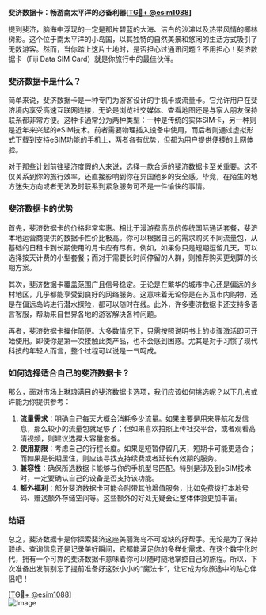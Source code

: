 **斐济数据卡：畅游南太平洋的必备利器[[TG💪+ @esim1088](https://t.me/s/esim1088)]**

提到斐济，脑海中浮现的一定是那片碧蓝的大海、洁白的沙滩以及热带风情的椰林树影。这个位于南太平洋的小岛国，以其独特的自然美景和悠闲的生活方式吸引了无数游客。然而，当你踏上这片土地时，是否担心过通讯问题？不用担心！斐济数据卡（Fiji Data SIM Card）就是你旅行中的最佳伙伴。

### 斐济数据卡是什么？

简单来说，斐济数据卡是一种专门为游客设计的手机卡或流量卡。它允许用户在斐济境内享受高速互联网连接，无论是浏览社交媒体、查看地图还是与家人朋友保持联系都非常方便。这种卡通常分为两种类型：一种是传统的实体SIM卡，另一种则是近年来兴起的eSIM技术。前者需要物理插入设备中使用，而后者则通过虚拟形式下载到支持eSIM功能的手机上，两者各有优势，但都为用户提供便捷的上网体验。

对于那些计划前往斐济度假的人来说，选择一款合适的斐济数据卡至关重要。这不仅关系到你的旅行效率，还直接影响到你在异国他乡的安全感。毕竟，在陌生的地方迷失方向或者无法及时联系到紧急服务可不是一件愉快的事情。

### 斐济数据卡的优势

首先，斐济数据卡的价格非常实惠。相比于漫游费高昂的传统国际通话套餐，斐济本地运营商提供的数据卡性价比极高。你可以根据自己的需求购买不同流量包，从基础的日租卡到长期使用的月卡应有尽有。例如，如果你只是短期逗留几天，可以选择按天计费的小型套餐；而对于需要长时间停留的人群，则推荐购买更划算的长期方案。

其次，斐济数据卡覆盖范围广且信号稳定。无论是在繁华的城市中心还是偏远的乡村地区，几乎都能享受到良好的网络服务。这意味着无论你是在苏瓦市内购物，还是在偏远岛屿进行潜水探险，都可以随时在线。此外，许多斐济数据卡还支持多语言客服，帮助来自世界各地的游客解决各种问题。

再者，斐济数据卡操作简便。大多数情况下，只需按照说明书上的步骤激活即可开始使用。即使你是第一次接触此类产品，也不会感到困惑。尤其是对于习惯了现代科技的年轻人而言，整个过程可以说是一气呵成。

### 如何选择适合自己的斐济数据卡？

那么，面对市场上琳琅满目的斐济数据卡选项，我们应该如何挑选呢？以下几点或许能为你提供参考：

1. **流量需求**：明确自己每天大概会消耗多少流量。如果主要是用来导航和发信息，那么较小的流量包就足够了；但如果喜欢拍照上传社交平台，或者观看高清视频，则建议选择大容量套餐。
2. **使用期限**：考虑自己的行程长度。如果是短暂停留几天，短期卡可能更适合；而如果是长期居住，则应该寻找支持续费或者延长有效期的服务。
3. **兼容性**：确保所选数据卡能够与你的手机型号匹配。特别是涉及到eSIM技术时，一定要确认自己的设备是否支持该功能。
4. **额外福利**：部分斐济数据卡可能会附带其他增值服务，比如免费拨打本地号码、赠送额外存储空间等。这些额外的好处无疑会让整体体验更加丰富。

### 结语

总之，斐济数据卡是你探索斐济这座美丽海岛不可或缺的好帮手。无论是为了保持联络、查询信息还是记录美好瞬间，它都能满足你的多样化需求。在这个数字化时代，拥有一个可靠的斐济数据卡意味着你可以随时随地掌控自己的旅程。所以，下次准备出发前别忘了提前准备好这张小小的“魔法卡”，让它成为你旅途中的贴心伴侣吧！

[[TG💪+ @esim1088](https://t.me/s/esim1088)]  
![Image](https://i.postimg.cc/4NQfJmqS/Snipaste-2025-05-13-00-14-12.png)